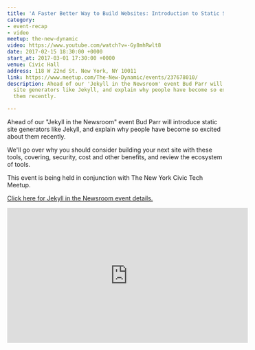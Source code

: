 ```yaml
---
title: 'A Faster Better Way to Build Websites: Introduction to Static Site Generators'
category:
- event-recap
- video
meetup: the-new-dynamic
video: https://www.youtube.com/watch?v=-Gy8mhRwlt8
date: 2017-02-15 18:30:00 +0000
start_at: 2017-03-01 17:30:00 +0000
venue: Civic Hall
address: 118 W 22nd St. New York, NY 10011
link: https://www.meetup.com/The-New-Dynamic/events/237678010/
description: Ahead of our 'Jekyll in the Newsroom' event Bud Parr will introduce static
  site generators like Jekyll, and explain why people have become so excited about
  them recently.

---
```

Ahead of our "Jekyll in the Newsroom" event Bud Parr will introduce static site generators like Jekyll, and explain why people have become so excited about them recently.

We'll go over why you should consider building your next site with these tools, covering, security, cost and other benefits, and review the ecosystem of tools.


This event is being held in conjunction with The New York Civic Tech Meetup.



[Click here for Jekyll in the Newsroom event details.](https://www.meetup.com/The-New-Dynamic/events/237626879/ )

<div class="embed-container">
<iframe width="560" height="315" src="https://www.youtube.com/embed/videoseries?list=PLHSBYD3ClyvMFhwkfNVO3dHXxKsewFQwN" frameborder="0" allowfullscreen></iframe>
</div>
